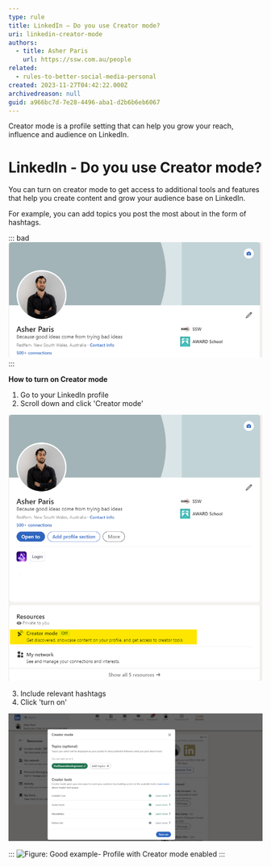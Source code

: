```yaml
---
type: rule
title: LinkedIn – Do you use Creator mode?
uri: linkedin-creator-mode
authors:
  - title: Asher Paris
    url: https://ssw.com.au/people
related:
  - rules-to-better-social-media-personal
created: 2023-11-27T04:42:22.000Z
archivedreason: null
guid: a966bc7d-7e28-4496-aba1-d2b6b6eb6067
---
```


Creator mode is a profile setting that can help you grow your reach, influence and audience on LinkedIn. 

<!--endintro-->
  
# LinkedIn - Do you use Creator mode? 

You can turn on creator mode to get access to additional tools and features that help you create content and grow your audience base on LinkedIn.
  
For example, you can add topics you post the most about in the form of hashtags.

::: bad
![Figure: Bad example - no hashtags](Picture1.png)
:::

**How to turn on Creator mode**

1. Go to your LinkedIn profile
2. Scroll down and click 'Creator mode'

![Where to find Creator mode](Picture2.png)

3. Include relevant hashtags
4. Click 'turn on'

![Figure: Hashtag example](Picture3.png) 

:::
![Figure: Good example- Profile with Creator mode enabled ](Picture4)
:::
